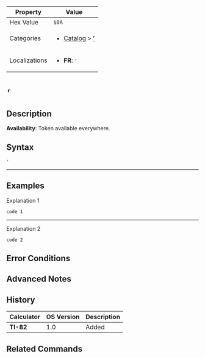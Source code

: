 | Property      | Value |
|---------------|-------|
| Hex Value     | `$0A`|
| Categories    | <ul><li>[Catalog](../categories/Catalog.md) > [ʳ](../categories/Catalog.md#ʳ)</li></ul> |
| Localizations | <ul><li><b>FR</b>: `ʳ`</li></ul> |

# `ʳ`

## Description



<b>Availability</b>: Token available everywhere.

## Syntax
`ʳ`

<hr>

## Examples

Explanation 1
```ti-basic
code 1
```
---
Explanation 2
```ti-basic
code 2
```

## Error Conditions


## Advanced Notes


## History
| Calculator | OS Version | Description |
|------------|------------|-------------|
| <b>TI-82</b> | 1.0 | Added

## Related Commands

    